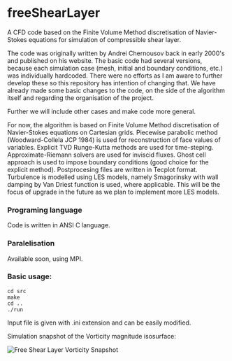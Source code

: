 # freeShearLayer

A CFD code based on the Finite Volume Method discretisation of Navier-Stokes equations for simulation of compressible shear layer.

The code was originally written by Andrei Chernousov back in early 2000's and published on his website. The basic code had several versions, because each simulation case (mesh, initial and boundary conditions, etc.) was individually hardcoded. There were no efforts as I am aware to further develop these so this repository has intention of changing that. We have already made some basic changes to the code, on the side of the algorithm itself and regarding the organisation of the project.

Further we will include other cases and make code more general.

For now, the algorithm is based on Finite Volume Method discretisation of Navier-Stokes equations on Cartesian grids. Piecewise parabolic method (Woodward-Collela JCP 1984) is used for reconstruction of face values of variables. Explicit TVD Runge-Kutta methods are used for time-steping. Approximate-Riemann solvers are used for inviscid fluxes. Ghost cell approach is used to impose boundary conditions (good choice for the explicit method). Postprocesing files are written in Tecplot format. Turbulence is modelled using LES models, namely Smagorinsky with wall damping by Van Driest function is used, where applicable. This will be the focus of upgrade in the future as we plan to implement more LES models.

### Programing language

Code is written in ANSI C language.

### Paralelisation

Available soon, using MPI.

### Basic usage:

```
cd src
make
cd ..
./run
```

Input file is given with .ini extension and can be easily modified.

Simulation snapshot of the Vorticity magnitude isosurface:

![Free Shear Layer Vorticity Snapshot](https://github.com/nikola-m/freeShearLayer/blob/master/vorticity-nsteps3000.png)


